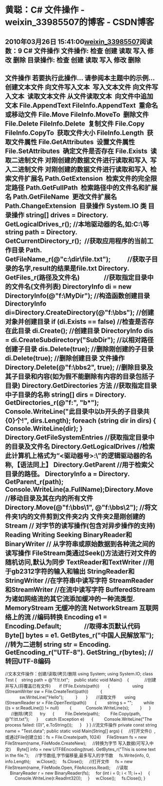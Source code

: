 # 黄聪：C# 文件操作 - weixin_33985507的博客 - CSDN博客
2010年03月26日 15:41:00[weixin_33985507](https://me.csdn.net/weixin_33985507)阅读数：9
C# 文件操作
文件操作: 检查 创建 读取 写入 修改 删除
目录操作: 检查 创建 读取 写入 修改 删除
--------------------------------------------------------------------------------
文件操作
若要执行此操作... 请参阅本主题中的示例...
创建文本文件 向文件写入文本 
写入文本文件 向文件写入文本 
读取文本文件 从文件读取文本 
向文件中追加文本 File.AppendText FileInfo.AppendText 
重命名或移动文件 File.Move FileInfo.MoveTo 
删除文件 File.Delete FileInfo.Delete 
复制文件 File.Copy FileInfo.CopyTo 
获取文件大小 FileInfo.Length 
获取文件属性 File.GetAttributes 
设置文件属性 File.SetAttributes 
确定文件是否存在 File.Exists 
读取二进制文件 对刚创建的数据文件进行读取和写入 
写入二进制文件 对刚创建的数据文件进行读取和写入 
检索文件扩展名 Path.GetExtension 
检索文件的完全限定路径 Path.GetFullPath 
检索路径中的文件名和扩展名 Path.GetFileName 
更改文件扩展名 Path.ChangeExtension 
目录操作
System.IO 类
目录操作
string[] drives = Directory. GetLogicalDrives_r(); //本地驱动器的名,如:C:\等
string path = Directory. GetCurrentDirectory_r();  //获取应用程序的当前工作目录
Path. GetFileName_r(@"c:\dir\file.txt");           //获取子目录的名字,result的结果是file.txt
Directory. GetFiles_r(路径及文件名)                //获取指定目录中的文件名(文件列表)
DirectoryInfo di = new DirectoryInfo(@"f:\MyDir"); //构造函数创建目录
DirectoryInfo di=Directory.CreateDirectory(@"f:\bbs"); //创建对象并创建目录
if (di.Exists == false) //检查是否存在此目录
di.Create(); //创建目录
DirectoryInfo dis = di.CreateSubdirectory("SubDir"); //以相对路径创建子目录
dis.Delete(true); //删除刚创建的子目录
di.Delete(true); //删除创建目录
文件操作
Directory.Delete(@"f:\bbs2", true); //删除目录及其子目录和内容(如为假不能删除有内容的目录包括子目录)
Directory.GetDirectories 方法 //获取指定目录中子目录的名称
string[] dirs = Directory. GetDirectories_r(@"f:\", "b*");
Console.WriteLine("此目录中以b开头的子目录共{0}个!", dirs.Length);
foreach (string dir in dirs) { Console.WriteLine(dir); }
Directory.GetFileSystemEntries //获取指定目录中的目录及文件名
Directory.GetLogicalDrives //检索此计算机上格式为“<驱动器号>:\”的逻辑驱动器的名称,【语法同上】
Directory.GetParent //用于检索父目录的路径。
DirectoryInfo a = Directory. GetParent_r(path);
Console.WriteLine(a.FullName);Directory.Move //移动目录及其在内的所有文件
Directory.Move(@"f:\bbs\1", @"f:\bbs\2"); //将文件夹1内的文件剪到文件夹2内 文件夹2是刚创建的
Stream // 对字节的读写操作(包含对异步操作的支持) Reading Writing Seeking
BinaryReader和BinaryWriter // 从字符串或原始数据到各种流之间的读写操作
FileStream类通过Seek()方法进行对文件的随机访问,默认为同步
TextReader和TextWriter //用于gb2312字符的输入和输出
StringReader和StringWriter //在字符串中读写字符
StreamReader和StreamWriter //在流中读写字符
BufferedStream 为诸如网络流的其它流添加缓冲的一种流类型.
MemoryStream 无缓冲的流
NetworkStream 互联网络上的流
//编码转换
Encoding e1 = Encoding.Default;               //取得本页默认代码
Byte[] bytes = e1. GetBytes_r("中国人民解放军"); //转为二进制
string str = Encoding. GetEncoding_r("UTF-8"). GetString_r(bytes); //转回UTF-8编码
--------------------------------------------------------------------------------
//文本文件操作：创建/读取/拷贝/删除
using System;
using System.IO;
class Test
{
   string path = @"f:\t.txt";
   public static void Main()
   {      
      //创建并写入(将覆盖已有文件)
      if (!File.Exists(path))
      {         
         using (StreamWriter sw = File.CreateText(path))
         {
            sw.WriteLine("Hello");
         }
      }
      //读取文件
      using (StreamReader sr = File.OpenText(path))
      {
        string s = "";
        while ((s = sr.ReadLine()) != null)
        {
           Console.WriteLine(s);
        }
     }
     //删除/拷贝
     try
     {
        File.Delete(path);
        File.Copy(path, @"f:\tt.txt");
     }
     catch (Exception e)
     {
        Console.WriteLine("The process failed: {0}", e.ToString());
     }
   }
}
//流文件操作
private const string name = "Test.data";
public static void Main(String[] args)
{
    //打开文件()  ,或通过File创建立如：fs = File.Create(path, 1024)
    FileStream fs = new FileStream(name, FileMode.CreateNew);
    //转换为字节 写入数据(可写入中文)
    Byte[] info = new UTF8Encoding(true). GetBytes_r("This is some text in the file.");
    //字节数组,字节偏移量,最多写入的字节数
    fs.Write(info, 0, info.Length);
    w.Close();
    fs.Close();
    //打开文件
    fs = new FileStream(name, FileMode.Open, FileAccess.Read);
    //读取
    BinaryReader r = new BinaryReader(fs);
    for (int i = 0; i < 11; i++)
    {
        Console.WriteLine(r.ReadInt32());
    }
    w.Close();
    fs.Close();
}
